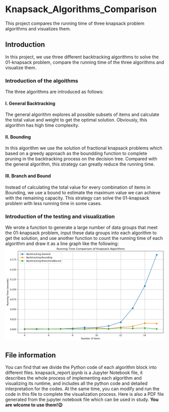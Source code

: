 # Knapsack_Algorithms_Comparison
This project compares the running time of three knapsack problem algorithms and visualizes them.
## Introduction
In this project, we use three different backtracking algorithms to solve the 01-knapsack problem, compare the running time of the three algorithms and visualize them.
### Introduction of the algoithms
The three algorithms are introduced as follows:
#### I. General Backtracking
The general algorithm explores all possible subsets of items and calculate the total value and weight to get the optimal solution. Obviously, this algorithm has high time complexity.
#### II. Bounding
In this algorithm we use the solution of fractional knapsack problems which based on a greedy approach as the boundding function to complete pruning in the backtracking process on the decision tree. Compared with the general algorithm, this strategy can greatly reduce the running time.
#### III. Branch and Bound
Instead of calculating the total value for every combination of items in Bounding, we use a bound to estimate the maximum value we can achieve with the remaining capacity. This strategy can solve the 01-knapsack problem with less running time in some cases.
### Introduction of the testing and visualization
We wrote a function to generate a large number of data groups that meet the 01-knapsack problem, input these data groups into each algorithm to get the solution, and use another function to count the running time of each algorithm and draw it as a line graph like the following:
![](https://github.com/ShunxiXXX/Knapsack_Algorithms_Comparison/blob/main/pic.png)
## File information
You can find that we divide the Python code of each algorithm block into different files.
knapsack_report.ipynb is a Jupyter Notebook file, it describes the whole process of implementing each algorithm and visualizing its runtime, and includes all the python code and detailed interpretation for the codes. At the same time, you can modify and run the code in this file to complete the visualization process.
Here is also a PDF file generated from the jupyter notebook file which can be used in study.
**You are wlcome to use them!😉**